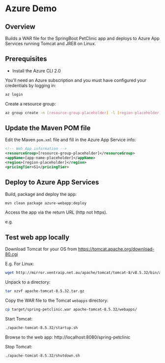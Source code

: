 # Azure Demo

## Overview

Builds a WAR file for the SpringBoot PetClinic app and deploys to Azure App Services running Tomcat and JRE8 on Linux.

## Prerequisites

* Install the Azure CLI 2.0

You'll need an Azure subscription and you must have configured your credentials by logging in:

```sh
az login
```

Create a resource group:

```sh
az group create -n [resource-group-placeholder] -l [region-placeholder]
```

## Update the Maven POM file

Edit the Maven `pom.xml` file and fill in the Azure App Service info:

```xml
<!-- Web App information -->
<resourceGroup>[resource-group-placeholder]</resourceGroup>
<appName>[app-name-placeholder]</appName>
<region>[region-placeholder]</region>
<pricingTier>S1</pricingTier>
```

## Deploy to Azure App Services

Build, package and deploy the app:

```sh
mvn clean package azure-webapp:deploy
```

Access the app via the return URL (http not https).

e.g. 

## Test web app locally

Download Tomcat for your OS from https://tomcat.apache.org/download-80.cgi

E.g. For Linux:

```sh
wget http://mirror.ventraip.net.au/apache/tomcat/tomcat-8/v8.5.32/bin/apache-tomcat-8.5.32.tar.gz
```

Unpack to a directory:

```sh
tar xzvf apache-tomcat-8.5.32.tar.gz
```

Copy the WAR file to the Tomcat `webapps` directory:

```sh
cp target/spring-petclinic.war apache-tomcat-8.5.32/webapps/
```

Start Tomcat:

```sh
./apache-tomcat-8.5.32/startup.sh
```

Browse to the web app: http://localhost:8080/spring-petclinic

Stop Tomcat:

```sh
./apache-tomcat-8.5.32/shutdown.sh
```


